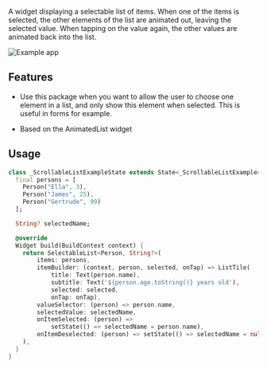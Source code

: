 <!-- 
This README describes the package. If you publish this package to pub.dev,
this README's contents appear on the landing page for your package.

For information about how to write a good package README, see the guide for
[writing package pages](https://dart.dev/guides/libraries/writing-package-pages). 

For general information about developing packages, see the Dart guide for
[creating packages](https://dart.dev/guides/libraries/create-library-packages)
and the Flutter guide for
[developing packages and plugins](https://flutter.dev/developing-packages). 
-->

A widget displaying a selectable list of items. When one of the items is selected, 
the other elements of the list are animated out, leaving the selected value. 
When tapping on the value again, the other values are animated back into the list.

![Example app](https://s8.gifyu.com/images/ezgif.com-gif-maker46941615186e1f54.gif)

## Features

- Use this package when you want to allow the user to choose one element in a list, 
and only show this element when selected. This is useful in forms for example.

- Based on the AnimatedList widget

## Usage

```dart
class _ScrollableListExampleState extends State<_ScrollableListExample> {
  final persons = [
    Person("Ella", 3),
    Person("James", 25),
    Person("Gertrude", 99)
  ];

  String? selectedName;

  @override
  Widget build(BuildContext context) {
    return SelectableList<Person, String?>(
        items: persons,
        itemBuilder: (context, person, selected, onTap) => ListTile(
            title: Text(person.name),
            subtitle: Text('${person.age.toString()} years old'),
            selected: selected,
            onTap: onTap),
        valueSelector: (person) => person.name,
        selectedValue: selectedName,
        onItemSelected: (person) =>
            setState(() => selectedName = person.name),
        onItemDeselected: (person) => setState(() => selectedName = null),
    ),
  }
}

```